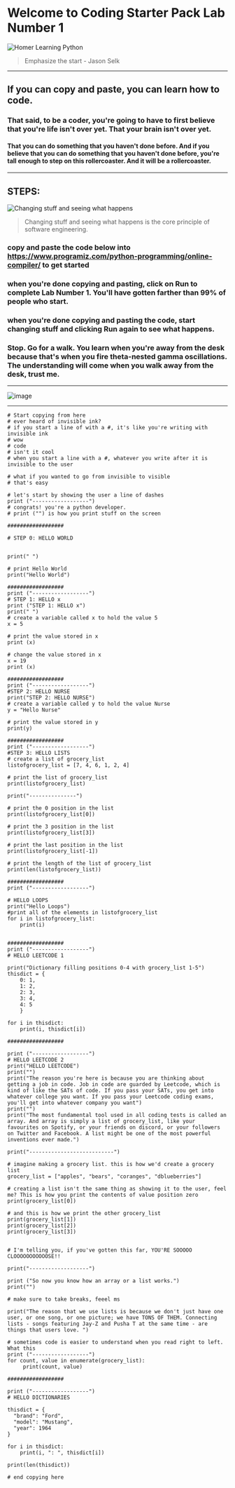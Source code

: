 # Welcome to Coding Starter Pack Lab Number 1

![Homer Learning Python](https://media3.giphy.com/media/3o6MbhdrQxaTJxhOiQ/giphy.gif)

> Emphasize the start - Jason Selk
***

## If you can copy and paste, you can learn how to code.
### That said, to be a coder, you're going to have to first believe that you're life isn't over yet. That your brain isn't over yet.
#### That you can do something that you haven't done before. And if you believe that you can do something that you haven't done before, you're tall enough to step on this rollercoaster. And it will be  a rollercoaster.

***
## STEPS:

![Changing stuff and seeing what happens](https://pbs.twimg.com/media/EPz8GQTXsAIBfsy.jpg)
> Changing stuff and seeing what happens is the core principle of software engineering. 

### copy and paste the code below into https://www.programiz.com/python-programming/online-compiler/ to get started
### when you're done copying and pasting, click on Run to complete Lab Number 1. You'll have gotten farther than 99% of people who start.
### when you're done copying and pasting the code, start changing stuff and clicking Run again to see what happens.
### Stop. Go for a walk. You learn when you're away from the desk because that's when you fire theta-nested gamma oscillations. The understanding will come when you walk away from the desk, trust me.

***

![image](https://user-images.githubusercontent.com/45397093/162582764-b3797b4a-aadc-417d-960f-38b8ffb040ad.png)

***

```
# Start copying from here
# ever heard of invisible ink?
# if you start a line of with a #, it's like you're writing with invisible ink
# wow
# code
# isn't it cool
# when you start a line with a #, whatever you write after it is invisible to the user

# what if you wanted to go from invisible to visible
# that's easy

# let's start by showing the user a line of dashes
print ("------------------")
# congrats! you're a python developer.
# print ("") is how you print stuff on the screen

##################

# STEP 0: HELLO WORLD


print(" ")

# print Hello World
print("Hello World")

##################
print ("------------------")
# STEP 1: HELLO x
print ("STEP 1: HELLO x")
print(" ")
# create a variable called x to hold the value 5
x = 5

# print the value stored in x
print (x)

# change the value stored in x
x = 19
print (x)

##################
print ("------------------")
#STEP 2: HELLO NURSE
print("STEP 2: HELLO NURSE")
# create a variable called y to hold the value Nurse
y = "Hello Nurse"

# print the value stored in y
print(y)

##################
print ("------------------")
#STEP 3: HELLO LISTS
# create a list of grocery_list
listofgrocery_list = [7, 4, 6, 1, 2, 4]

# print the list of grocery_list
print(listofgrocery_list)

print("---------------")

# print the 0 position in the list
print(listofgrocery_list[0])

# print the 3 position in the list
print(listofgrocery_list[3])

# print the last position in the list
print(listofgrocery_list[-1])

# print the length of the list of grocery_list
print(len(listofgrocery_list))

##################
print ("------------------")

# HELLO LOOPS
print("Hello Loops")
#print all of the elements in listofgrocery_list
for i in listofgrocery_list:
    print(i)


##################
print ("------------------")
# HELLO LEETCODE 1

print("Dictionary filling positions 0-4 with grocery_list 1-5")
thisdict = {
    0: 1,
    1: 2,
    2: 3,
    3: 4,
    4: 5
    }

for i in thisdict:
    print(i, thisdict[i])

##################

print ("------------------")
# HELLO LEETCODE 2
print("HELLO LEETCODE")
print("")
print("The reason you're here is because you are thinking about getting a job in code. Job in code are guarded by Leetcode, which is kind of like the SATs of code. If you pass your SATs, you get into whatever college you want. If you pass your Leetcode coding exams, you'll get into whatever company you want")
print("")
print("The most fundamental tool used in all coding tests is called an array. And array is simply a list of grocery_list, like your favourites on Spotify, or your friends on discord, or your followers on Twitter and Facebook. A list might be one of the most powerful inventions ever made.")

print("---------------------------")

# imagine making a grocery list. this is how we'd create a grocery list
grocery_list = ["apples", "bears", "coranges", "dblueberries"]

# creating a list isn't the same thing as showing it to the user, feel me? This is how you print the contents of value position zero
print(grocery_list[0])

# and this is how we print the other grocery_list
print(grocery_list[1])
print(grocery_list[2])
print(grocery_list[3])


# I'm telling you, if you've gotten this far, YOU'RE SOOOOO CLOOOOOOOOOOOSE!!

print("-------------------")

print ("So now you know how an array or a list works.")
print("")

# make sure to take breaks, feeel ms

print("The reason that we use lists is because we don't just have one user, or one song, or one picture; we have TONS OF THEM. Connecting lists - songs featuring Jay-Z and Pusha T at the same time - are things that users love. ")

# sometimes code is easier to understand when you read right to left. What this 
print ("------------------")
for count, value in enumerate(grocery_list):
     print(count, value)

##################

print ("------------------")
# HELLO DICTIONARIES

thisdict = {
  "brand": "Ford",
  "model": "Mustang",
  "year": 1964
}

for i in thisdict:
    print(i, ": ", thisdict[i])
    
print(len(thisdict))

# end copying here

```
